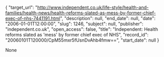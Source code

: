 {
  "target_url": "http://www.independent.co.uk/life-style/health-and-families/health-news/health-reforms-slated-as-mess-by-former-chief-exec-of-nhs-7441191.html", 
  "description": null, 
  "end_date": null, 
  "date": "2006-01-01T12:00:00", 
  "slug": 1246, 
  "subject": null, 
  "publisher": "independent.co.uk", 
  "open_access": false, 
  "title": "Independent: Health reforms slated as 'mess' by former chief exec of NHS", 
  "record_id": "20060101T120000/CpM55mxr5fUsnDvAhb4fmw==", 
  "start_date": null
}

None